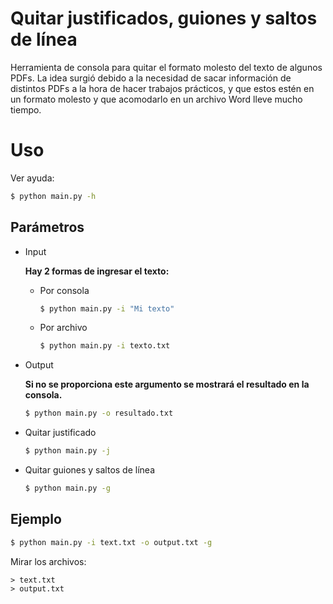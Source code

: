 # Quitar justificados, guiones y saltos de línea

Herramienta de consola para quitar el formato molesto del texto de algunos PDFs. La idea surgió debido a la necesidad de sacar información de distintos PDFs a la hora de hacer trabajos prácticos, y que estos estén en un formato molesto y que acomodarlo en un archivo Word lleve mucho tiempo.

# Uso

Ver ayuda:
```bash
$ python main.py -h
```

## Parámetros

* Input

    **Hay 2 formas de ingresar el texto:**

    - Por consola

        ```bash
        $ python main.py -i "Mi texto"
        ```
    - Por archivo
        ```bash
        $ python main.py -i texto.txt
        ```

* Output

    **Si no se proporciona este argumento se mostrará el resultado en la consola.**

    ```bash
    $ python main.py -o resultado.txt
    ```

* Quitar justificado

    ```bash
    $ python main.py -j
    ```

* Quitar guiones y saltos de línea

    ```bash
    $ python main.py -g
    ```

## Ejemplo

```bash
$ python main.py -i text.txt -o output.txt -g
```

Mirar los archivos:

    > text.txt
    > output.txt